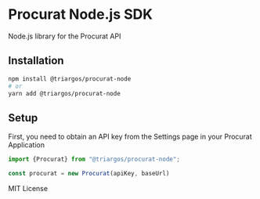 
# Procurat Node.js SDK

Node.js library for the Procurat API

## Installation

```bash
npm install @triargos/procurat-node
# or
yarn add @triargos/procurat-node
```

## Setup

First, you need to obtain an API key from the Settings page in your Procurat Application

```ts
import {Procurat} from "@triargos/procurat-node";

const procurat = new Procurat(apiKey, baseUrl)
```

MIT License